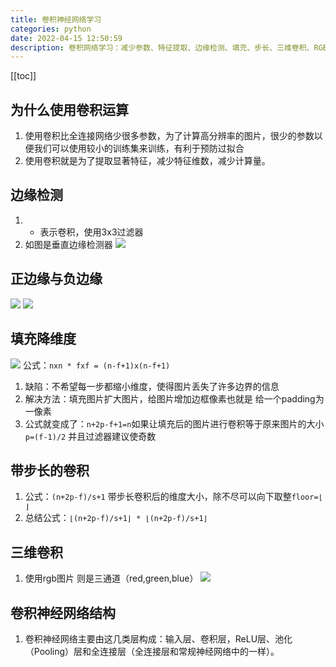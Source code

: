 ```yaml
---
title: 卷积神经网络学习
categories: python
date: 2022-04-15 12:50:59
description: 卷积网络学习：减少参数、特征提取、边缘检测、填充、步长、三维卷积、RGB处理、网络结构含卷积、ReLU、池化、全连接层。
---
```

[[toc]]
## 为什么使用卷积运算

1. 使用卷积比全连接网络少很多参数，为了计算高分辨率的图片，很少的参数以便我们可以使用较小的训练集来训练，有利于预防过拟合
2. 使用卷积就是为了提取显著特征，减少特征维数，减少计算量。


## 边缘检测

1. * 表示卷积，使用3x3过滤器
2. 如图是垂直边缘检测器
![](https://cloud.mr90.top/hexo/4/20220415102757.png)

## 正边缘与负边缘

![](https://cloud.mr90.top/hexo/4/20220415103726.png)
![](https://cloud.mr90.top/hexo/4/20220415104101.png)

## 填充降维度

![](https://cloud.mr90.top/hexo/4/20220415104949.png)
公式：`nxn * fxf = (n-f+1)x(n-f+1)`
1. 缺陷：不希望每一步都缩小维度，使得图片丢失了许多边界的信息
2. 解决方法：填充图片扩大图片，给图片增加边框像素也就是 给一个padding为一像素
3. 公式就变成了：`n+2p-f+1=n`如果让填充后的图片进行卷积等于原来图片的大小 `p=(f-1)/2` 并且过滤器建议使奇数

## 带步长的卷积

1. 公式：`(n+2p-f)/s+1` 带步长卷积后的维度大小，除不尽可以向下取整`floor=⌊ ⌋`
2. 总结公式：`⌊(n+2p-f)/s+1⌋ * ⌊(n+2p-f)/s+1⌋`

## 三维卷积

1. 使用rgb图片 则是三通道（red,green,blue）
![](https://cloud.mr90.top/hexo/4/20220415111153.png)

## 卷积神经网络结构

1. 卷积神经网络主要由这几类层构成：输入层、卷积层，ReLU层、池化（Pooling）层和全连接层（全连接层和常规神经网络中的一样）。
